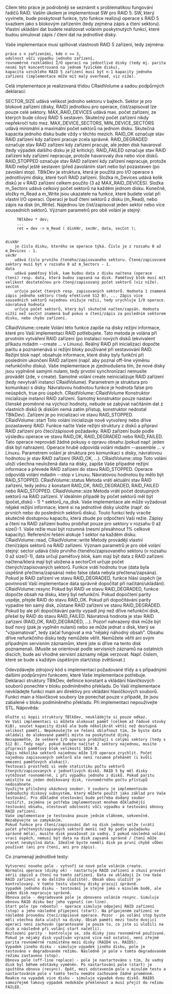 Cílem této práce je podrobněji se seznámit s problematikou fungování řadičů RAID. Vaším úkolem je implementovat SW pro RAID 5. SW, který vyvinete, bude poskytovat funkce, tyto funkce realizují operace s RAID 5 svazkem jako s blokovým zařízením (tedy zejména zápis a čtení sektoru). Vlastní ukládání dat budete realizovat voláním poskytnutých funkcí, které budou simulovat zápis / čtení dat na jednotlivé disky.

Vaše implementace musí splňovat vlastnosti RAID 5 zařízení, tedy zejména:

    práce s n zařízeními, kde n >= 3,
    odolnost vůči výpadku jednoho zařízení,
    rovnoměrné rozkládání I/O operací na jednotlivé disky (tedy mj. parita nesmí být koncentrovaná na jednom fyzickém disku),
    kapacita vzniklého RAID 5 zařízení musí být n-1 kapacity jednoho zařízení (implementace může mít malý overhead, viz níže).

Celá implementace je realizovaná třídou CRaidVolume a sadou podpůrných deklarací:

SECTOR_SIZE
    udává velikost jednoho sektoru v bajtech. Sektor je pro blokové zařízení (disky, RAID) jednotkou pro operace, číst/zapisovat lze pouze celé sektory.
MAX_RAID_DEVICES
    udává max. počet zařízení, ze kterých bude cílový RAID 5 sestaven. Skutečný počet zařízení nikdy nepřekročí tuto mez.
MAX_DEVICE_SECTORS, MIN_DEVICE_SECTORS
    udává minimální a maximální počet sektorů na jednom disku. Skutečná kapacita jednoho disku bude vždy v těchto mezích.
RAID_OK
    označuje stav RAID zařízení kdy zařízení pracuje zcela správně.
RAID_DEGRADED
    označuje stav RAID zařízení kdy zařízení pracuje, ale jeden disk havaroval (tedy výpadek dalšího disku je již kritický).
RAID_FAILED
    označuje stav RAID zařízení kdy zařízení nepracuje, protože havarovaly dva nebo více disků.
RAID_STOPPED
    označuje stav RAID zařízení kdy zařízení nepracuje, protože RAID nebyl ještě sestaven (před zavoláním start nebo byl pozastaven (po zavolání stop).
TBlkDev
    je struktura, která je použitá pro I/O operace s jednotlivými disky, které tvoří RAID zařízení. Složka m_Devices udává kolik disků je v RAID zařízení celkem použito (3 až MAX_RAID_DEVICES). Složka m_Sectors udává celkový počet sektorů na každém jednom disku. Konečně, složky m_Read a m_Write jsou ukazatele na funkce, které budete volat při vlastní I/O operaci. Operací je buď čtení sektorů z disku (m_Read), nebo zápis na disk (m_Write). Najednou lze číst/zapisovat jeden sektor nebo více sousedních sektorů. Význam parametrů pro obě volání je stejný:

         TBlkDev * dev;
         ...
         ret = dev -> m_Read ( diskNr, secNr, data, secCnt );
       

    diskNr
        je číslo disku, kterého se operace týká. Číslo je z rozsahu 0 až m_Devices - 1.
    secNr
        udává číslo prvního čteného/zapisovaného sektoru. Čtené/zapisované sektory musí být v rozsahu 0 až m_Sectors - 1.
    data
        udává paměťový blok, kam budou data z disku načtena (operace čtení) resp. data, která budou zapsaná na disk. Paměťový blok musí mít velikost dostatečnou pro čtený/zapisovaný počet sektorů (viz níže).
    secCnt
        určuje počet čtených resp. zapisovaných sektorů. Hodnota 1 znamená zápis jednoho sektoru (tedy efektivně 512 B), ... Zápis více sousedních sektorů najednou snižuje režii, tedy urychluje I/O operace.
    návratová hodnota
        určuje počet sektorů, který byl skutečně načten/zapsán. Hodnota nižší než secCnt znamená buď pokus o čtení/zápis za posledním sektorem disku, nebo chybu zařízení.

CRaidVolume::create
    Volání této funkce zapíše na disky režijní informace, které pro Vaší implementaci RAID potřebujete. Tato metoda je volána při prvotním vytváření RAID zařízení (po instalaci nových disků (ekvivalent příkazu mdadm --create ... v Linuxu). Reálný RAID při inicializaci dopočte paritu a poznamenává si režijní bloky používané při sestavování RAID. Režijní blok např. obsahuje informace, které disky byly funkční při posledním ukončení RAID zařízení (např. aby poznal off-line výměnu nefunkčního disku). Vaše implementace je zjednodušena tím, že nové disky jsou vyplněné samými nulami, tedy prvotní synchronizaci nemusíte provádět (zde, v create). Samotné volání create neinicializuje RAID zařízení (tedy nevytváří instanci CRaidVolume). Parametrem je struktura pro komunikaci s disky. Návratovou hodnotou funkce je hodnota false pro neúspěch, true pro úspěch.
CRaidVolume::CRaidVolume
    Konstruktor inicializuje instanci RAID zařízení. Samotný konstruktor pouze nastaví členské proměnné na výchozí hodnoty, nebude se zabývat načítáním dat z vlastních disků (k diskům nemá zatím přístup, konstruktor nedostal TBlkDev). Zařízení je po inicializaci ve stavu RAID_STOPPED.
CRaidVolume::start
    Toto volání inicializuje nově vytvořený nebo dříve pozastavený RAID. Funkce načte Vaše režijní struktury z disků a připraví RAID zařízení pro čtecí/zápisové požadavky. RAID zařízení bude podle výsledku operace ve stavu RAID_OK, RAID_DEGRADED nebo RAID_FAILED. Tato operace neprovádí žádné pokusy o opravu obsahu (pokud např. jeden disk byl nahrazen). Operace hrubě odpovídá volání mdadm --assemble ... v Linuxu. Parametrem volání je struktura pro komunikaci s disky, návratovou hodnotou je stav RAID zařízení (RAID_OK, ...).
CRaidVolume::stop
    Toto volání uloží všechna neuložená data na disky, zapíše Vaše případné režijní informace a převede RAID zařízení do stavu RAID_STOPPED. Operace odpovídá volání mdadm --stop v Linuxu. Návratovou hodnotou by mělo být RAID_STOPPED.
CRaidVolume::status
    Metoda vrátí aktuální stav RAID zařízení, tedy jednu z konstant RAID_OK, RAID_DEGRADED, RAID_FAILED nebo RAID_STOPPED.
CRaidVolume::size
    Metoda vrátí počet dostupných sektorů na RAID zařízení. V ideálním případě by počet sektorů měl být (počet_disků - 1) * sektorů_na_disk. Vaše implementace ale může vyžadovat nějaké režijní informace, které si na jednotlivé disky uložíte (např. do prvních nebo do posledních sektorů disku). Touto funkcí tedy vracíte skutečně dostupnou kapacitu, která zbude po odpočtení Vaší režie. Zápisy a čtení na RAID zařízení budou probíhat pouze pro sektory v rozsahu 0 až size()-1. Vaše režie musí být rozumná (nesmí přesáhnout 1% celkové kapacity). Referenční řešení alokuje 1 sektor na každém disku.
CRaidVolume::read, CRaidVolume::write
    Metody provádějí vlastní čtení/zápis sektorů na RAID zařízení. Význam parametrů je pro obě volání stejný: sector udává číslo prvního čteného/zapisovaného sektoru (v rozsahu 0 až size()-1), data určují paměťový blok, kam mají být data z RAID zařízení načtena/která mají být uložena a sectorCnt určuje počet čtených/zapisovaných sektorů. Funkce vrátí hodnotu true (data byla úspěšně přečtena/zapsána) nebo false (data nebyla přečtena/zapsána). Pokud je RAID zařízení ve stavu RAID_DEGRADED, funkce hlásí úspěch (je povinností Vaší implementace data správně dopočítat při načítání/ukládání).
CRaidVolume::resync
    Pokud byl RAID ve stavu RAID_DEGRADED, funkce dopočte obsah na disku, který byl nefunkční. Pokud dopočtení parity uspěje, přejde RAID do stavu RAID_OK. Pokud při dopočítávání parity vypadne ten samý disk, zůstane RAID zařízení ve stavu RAID_DEGRADED. Pokud by ale při dopočítávání parity vypadl jiný než dříve nefunkční disk, přešel by RAID do stavu RAID_FAILED. Návratová hodnota je stav RAID zařízení (RAID_OK, RAID_DEGRADED, ...). Pozor! nahrazený disk může být buď nový (pak je vyplněn nulami) nebo se může jednat o disk, který se "vzpamatoval", tedy začal fungovat a má "nějaký náhodný obsah". Obsahu dříve nefunkčního disku tedy nemůžete věřit. Nemůžete věřit ani svým případným servisním záznamům, které jste si dříve na tento disk poznamenali. (Musíte se orientovat podle servisních záznamů na ostatních discích, bude asi vhodné servisní záznamy nějak verzovat. Např. číslem, které se bude s každým úspěšným start/stop zvětšovat.)

Odevzdávejte zdrojový kód s implementací požadované třídy a s případnými dalšími podpůrnými funkcemi, které Vaše implementace potřebuje. Deklaraci struktury TBlkDev, definice konstant a vkládání hlavičkových souborů ponechte v bloku podmíněného překladu. Do Vaší implementace nevkládejte funkci main ani direktivy pro vkládání hlavičkových souborů. Funkci main a hlavičkové soubory lze ponechat pouze v případě, že jsou zabalené v bloku podmíněného překladu. Při implementaci nepoužívejte STL.
Nápověda:

    Uložte si kopii struktury TBlkDev, neukládejte si pouze odkaz.
    Ve Vaší implementaci si můžete alokovat paměť (celkem až řádově stovky KiB), součet kapacity disků ale bude několikrát větší než dostupná velikost paměti. Nepokoušejte se řešení oblafnout tím, že byste data ukládali do alokované paměti místo na poskytnuté disky.
    Nezapomeňte, že veškeré I/O operace probíhají s celými sektory (tedy s 512 B). Tedy např. pokud budete načítat 2 sektory najednou, musíte připravit paměťový blok velikosti 1024 B.
    Zápis několika sektorů najednou může I/O operace zrychlit. Počet najednou zapisovaných sektorů ale není rozumné přehánět (i kvůli omezení paměťových alokací).
    Testovací prostředí si vede statistiku počtu sektorů čtených/zapisovaných z jednotlivých disků. RAID 5 by měl disky vytěžovat rovnoměrně, i při výpadku jednoho z disků. Pokud paritu umístíte na jeden dedikovaný disk, rovnoměrného počtu přístupů nedosáhnete.
    Využijte přiložený ukázkový soubor. V souboru je implementován jednoduchý diskový subsystém, který můžete použít jako základ pro Vaše testování. Pro důkladné otestování bude potřeba dodaný soubor rozšířit, zejména je potřeba implementovat mnohem důkladnější testování obsahu, otestovat odolnosti vůči výpadku a testování obnovy RAID zařízení.
    Vaše implementace je testována pouze jedním vláknem, sekvenčně. Nezabývejte se zamykáním.
    Pokud funkce pro čtení/zapisování dat na disk jednou selže (vrátí počet přečtených/zapsaných sektorů menší než by podle požadavku správně měla), musíte disk považovat za vadný. I pokud následná volání vrací úspěch, nemusí být data na disk zapsaná správně / čtení může vracet nesmyslná data. Ideálně byste neměli disk po první chybě vůbec používat (ani pro čtení, ani pro zápis).

Co znamenají jednotlivé testy:

    Vytvoreni noveho pole - vytvoří se nové pole voláním create.
    Normalni operace (disky ok) - nastartuje RAID zařízení a zkusí provést sérii zápisů a čtení na tomto zařízení. Data se ukládají 2x (na Vaše RAID zařízení a do dalšího úložiště). Obsah obou úložišť je kontrolovaný. V tomto testu všechny disky pracují správně.
    Vypadek jednoho disku - testování je stejné jako v minulém bodě, ale jeden disk nepracuje správně.
    Obnova pole - degradované pole je obnoveno voláním resync. Simuluje obnovu RAID disku bez jeho vypnutí (on-line).
    Start pole (po rebootu) - operace simuluje odpojení RAID zařízení (stop) a jeho následné připojení (start). Na připojeném zařízení se následně provedou čtecí/zápisové operace. Pozor - po volání stop byste měli všechna data uložit na disky. Obsah paměti mezi touto dvojicí operací není zachován (garantované je pouze to, co jste si uložili na disk a následně při volání start načetli).
    Rozlozeni parity - kontroluje se, zda disky jsou rovnoměrně používané. Pokud je nějaký disk využíván výrazně více než ostatní, není zřejmě parita rovnoměrně rozmístěna mezi disky (RAID4 vs. RAID5).
    Vypadek jineho disku - simuluje výpadek jiného disku, pole je testováno v degradovaném režimu. Následně je pole v tomto degradovaném režimu zastaveno (stop).
    Obnova pole (off-line replace) - pole je nastartováno s tím, že vadný disk byl během odstávky vyměněn. Po nastartování pole (start) je spuštěna obnova (resync). Opět, mezi odstavením pole v minulém testu a nastartováním pole v tomto testu nemáte zachované žádné proměnné.
    Reakce na vypadek vice disku - simuluje výpadek dvou disků. RAID5 samozřejmě takový výpadek nedokáže překlenout a musí přejít do režimu FAILED.
